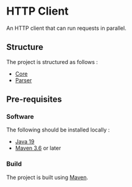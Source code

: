 # HTTP Client

An HTTP client that can run requests in parallel.

## Structure

The project is structured as follows :

* [Core](./core)
* [Parser](./parser)

## Pre-requisites

### Software

The following should be installed locally :

* [Java 19](https://openjdk.org/projects/jdk/19/)
* [Maven 3.6](http://maven.apache.org/) or later

### Build

The project is built using [Maven](https://maven.apache.org).
